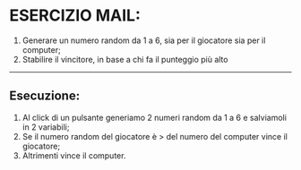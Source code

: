 # ESERCIZIO MAIL:

1. Generare un numero random da 1 a 6, sia per il giocatore sia per il computer;
2. Stabilire il vincitore, in base a chi fa il punteggio più alto

--------------

## Esecuzione:

1. Al click di un pulsante generiamo 2 numeri random da 1 a 6 e salviamoli in 2 variabili;
2. Se il numero random del giocatore è > del numero del computer vince il giocatore;
3. Altrimenti vince il computer.